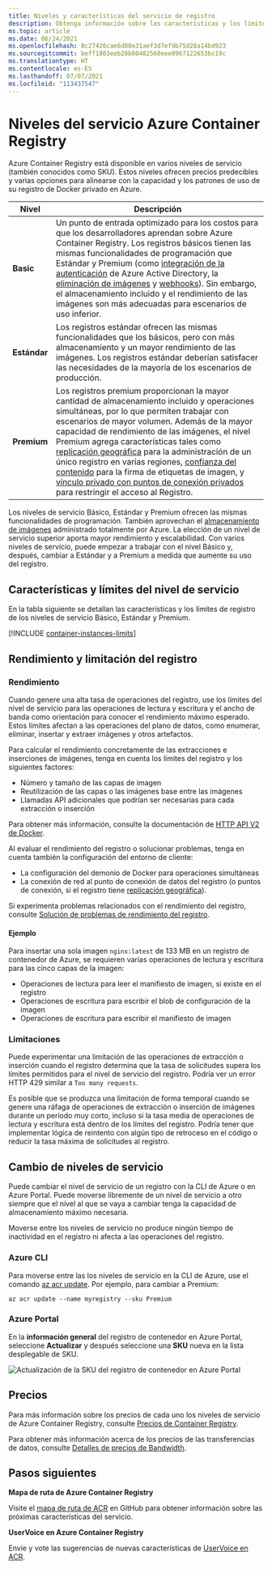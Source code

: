 ```yaml
---
title: Niveles y características del servicio de registro
description: Obtenga información sobre las características y los límites (cuotas) de los niveles de servicio (SKU) Básico, Estándar y Premium de Azure Container Registry.
ms.topic: article
ms.date: 06/24/2021
ms.openlocfilehash: 8c27426cae6d80e31aef3d7ef9b75d28a14bd923
ms.sourcegitcommit: beff1803eeb28b60482560eee8967122653bc19c
ms.translationtype: HT
ms.contentlocale: es-ES
ms.lasthandoff: 07/07/2021
ms.locfileid: "113437547"
---
```

# <a name="azure-container-registry-service-tiers"></a>Niveles del servicio Azure Container Registry

Azure Container Registry está disponible en varios niveles de servicio (también conocidos como SKU). Estos niveles ofrecen precios predecibles y varias opciones para alinearse con la capacidad y los patrones de uso de su registro de Docker privado en Azure.

| Nivel | Descripción |
| --- | ----------- |
| **Basic** | Un punto de entrada optimizado para los costos para que los desarrolladores aprendan sobre Azure Container Registry. Los registros básicos tienen las mismas funcionalidades de programación que Estándar y Premium (como [integración de la autenticación](container-registry-authentication.md#individual-login-with-azure-ad) de Azure Active Directory, la [eliminación de imágenes][container-registry-delete] y [webhooks][container-registry-webhook]). Sin embargo, el almacenamiento incluido y el rendimiento de las imágenes son más adecuadas para escenarios de uso inferior. |
| **Estándar** | Los registros estándar ofrecen las mismas funcionalidades que los básicos, pero con más almacenamiento y un mayor rendimiento de las imágenes. Los registros estándar deberían satisfacer las necesidades de la mayoría de los escenarios de producción. |
| **Premium** | Los registros premium proporcionan la mayor cantidad de almacenamiento incluido y operaciones simultáneas, por lo que permiten trabajar con escenarios de mayor volumen. Además de la mayor capacidad de rendimiento de las imágenes, el nivel Premium agrega características tales como [replicación geográfica][container-registry-geo-replication] para la administración de un único registro en varias regiones, [confianza del contenido](container-registry-content-trust.md) para la firma de etiquetas de imagen, y [vínculo privado con puntos de conexión privados](container-registry-private-link.md) para restringir el acceso al Registro. |

Los niveles de servicio Básico, Estándar y Premium ofrecen las mismas funcionalidades de programación. También aprovechan el [almacenamiento de imágenes][container-registry-storage] administrado totalmente por Azure. La elección de un nivel de servicio superior aporta mayor rendimiento y escalabilidad. Con varios niveles de servicio, puede empezar a trabajar con el nivel Básico y, después, cambiar a Estándar y a Premium a medida que aumente su uso del registro.

## <a name="service-tier-features-and-limits"></a>Características y límites del nivel de servicio

En la tabla siguiente se detallan las características y los límites de registro de los niveles de servicio Básico, Estándar y Premium.

[!INCLUDE [container-instances-limits](../../includes/container-registry-limits.md)]

## <a name="registry-throughput-and-throttling"></a>Rendimiento y limitación del registro

### <a name="throughput"></a>Rendimiento 

Cuando genere una alta tasa de operaciones del registro, use los límites del nivel de servicio para las operaciones de lectura y escritura y el ancho de banda como orientación para conocer el rendimiento máximo esperado. Estos límites afectan a las operaciones del plano de datos, como enumerar, eliminar, insertar y extraer imágenes y otros artefactos.

Para calcular el rendimiento concretamente de las extracciones e inserciones de imágenes, tenga en cuenta los límites del registro y los siguientes factores: 

* Número y tamaño de las capas de imagen
* Reutilización de las capas o las imágenes base entre las imágenes
* Llamadas API adicionales que podrían ser necesarias para cada extracción o inserción

Para obtener más información, consulte la documentación de [HTTP API V2 de Docker](https://docs.docker.com/registry/spec/api/).

Al evaluar el rendimiento del registro o solucionar problemas, tenga en cuenta también la configuración del entorno de cliente:

* La configuración del demonio de Docker para operaciones simultáneas
* La conexión de red al punto de conexión de datos del registro (o puntos de conexión, si el registro tiene [replicación geográfica](container-registry-geo-replication.md)).

Si experimenta problemas relacionados con el rendimiento del registro, consulte [Solución de problemas de rendimiento del registro](container-registry-troubleshoot-performance.md). 

#### <a name="example"></a>Ejemplo

Para insertar una sola imagen `nginx:latest` de 133 MB en un registro de contenedor de Azure, se requieren varias operaciones de lectura y escritura para las cinco capas de la imagen: 

* Operaciones de lectura para leer el manifiesto de imagen, si existe en el registro
* Operaciones de escritura para escribir el blob de configuración de la imagen
* Operaciones de escritura para escribir el manifiesto de imagen

### <a name="throttling"></a>Limitaciones

Puede experimentar una limitación de las operaciones de extracción o inserción cuando el registro determina que la tasa de solicitudes supera los límites permitidos para el nivel de servicio del registro. Podría ver un error HTTP 429 similar a `Too many requests`.

Es posible que se produzca una limitación de forma temporal cuando se genere una ráfaga de operaciones de extracción o inserción de imágenes durante un período muy corto, incluso si la tasa media de operaciones de lectura y escritura está dentro de los límites del registro. Podría tener que implementar lógica de reintento con algún tipo de retroceso en el código o reducir la tasa máxima de solicitudes al registro.

## <a name="changing-tiers"></a>Cambio de niveles de servicio

Puede cambiar el nivel de servicio de un registro con la CLI de Azure o en Azure Portal. Puede moverse libremente de un nivel de servicio a otro siempre que el nivel al que se vaya a cambiar tenga la capacidad de almacenamiento máximo necesaria. 

Moverse entre los niveles de servicio no produce ningún tiempo de inactividad en el registro ni afecta a las operaciones del registro.

### <a name="azure-cli"></a>Azure CLI

Para moverse entre las los niveles de servicio en la CLI de Azure, use el comando [az acr update][az-acr-update]. Por ejemplo, para cambiar a Premium:

```azurecli
az acr update --name myregistry --sku Premium
```

### <a name="azure-portal"></a>Azure Portal

En la **información general** del registro de contenedor en Azure Portal, seleccione **Actualizar** y después seleccione una **SKU** nueva en la lista desplegable de SKU.

![Actualización de la SKU del registro de contenedor en Azure Portal][update-registry-sku]

## <a name="pricing"></a>Precios

Para más información sobre los precios de cada uno los niveles de servicio de Azure Container Registry, consulte [Precios de Container Registry][container-registry-pricing].

Para obtener más información acerca de los precios de las transferencias de datos, consulte [Detalles de precios de Bandwidth](https://azure.microsoft.com/pricing/details/bandwidth/). 

## <a name="next-steps"></a>Pasos siguientes

**Mapa de ruta de Azure Container Registry**

Visite el [mapa de ruta de ACR][acr-roadmap] en GitHub para obtener información sobre las próximas características del servicio.

**UserVoice en Azure Container Registry**

Envíe y vote las sugerencias de nuevas características de [UserVoice en ACR][container-registry-uservoice].

<!-- IMAGES -->
[update-registry-sku]: ./media/container-registry-skus/update-registry-sku.png

<!-- LINKS - External -->
[acr-roadmap]: https://aka.ms/acr/roadmap
[container-registry-pricing]: https://azure.microsoft.com/pricing/details/container-registry/
[container-registry-uservoice]: https://feedback.azure.com/forums/903958-azure-container-registry

<!-- LINKS - Internal -->
[az-acr-update]: /cli/azure/acr#az_acr_update
[container-registry-geo-replication]: container-registry-geo-replication.md
[container-registry-storage]: container-registry-storage.md
[container-registry-delete]: container-registry-delete.md
[container-registry-webhook]: container-registry-webhook.md
